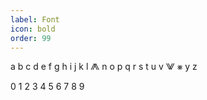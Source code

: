 ```yaml
---
label: Font
icon: bold
order: 99
---
```


a b c d e f g h i j k l ⨇ n o p q r s t u v ⨈ ⨳ y z

0 1 2 3 4 5 6 7 8 9 
